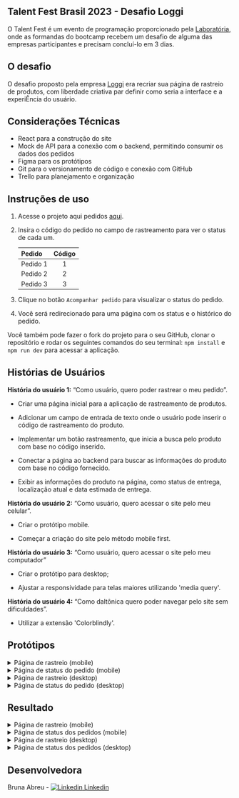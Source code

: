## Talent Fest Brasil 2023 - Desafio Loggi

O Talent Fest é um evento de programação proporcionado pela [Laboratória](https://www.laboratoria.la/br), onde as formandas do bootcamp recebem um desafio de alguma das empresas participantes e precisam concluí-lo em 3 dias. 

## O desafio

O desafio proposto pela empresa [Loggi](https://www.loggi.com/) era recriar sua página de rastreio de produtos, com liberdade criativa par definir como seria a interface e a experiÊncia do usuário.

## Considerações Técnicas

* React para a construção do site
* Mock de API para a conexão com o backend, permitindo consumir os dados dos pedidos
* Figma para os protótipos
* Git para o versionamento de código e conexão com GitHub
* Trello para planejamento e organização

## Instruções de uso

1. Acesse o projeto aqui pedidos [aqui](https://desafio-loggi-bruna.vercel.app/).

2. Insira o código do pedido no campo de rastreamento para ver o status de cada um.

    | Pedido       | Código |
    |--------------|:----:|
    | Pedido 1 | 1 |
    | Pedido 2 | 2 |
    | Pedido 3 | 3 |

3. Clique no botão `Acompanhar pedido` para visualizar o status do pedido.

4. Você será redirecionado para uma página com os status e o histórico do pedido.

Você também pode fazer o fork do projeto para o seu GitHub, clonar o repositório e rodar os seguintes comandos do seu terminal: `npm install` e `npm run dev` para acessar a aplicação.

## Histórias de Usuários

**História do usuário 1:** “Como usuário, quero poder rastrear o meu pedido”.

* Criar uma página inicial para a aplicação de rastreamento de produtos.

* Adicionar um campo de entrada de texto onde o usuário pode inserir o código de rastreamento do produto.

* Implementar um botão rastreamento, que inicia a busca pelo produto com base no código inserido.

* Conectar a página ao backend para buscar as informações do produto com base no código fornecido.

* Exibir as informações do produto na página, como status de entrega, localização atual e data estimada de entrega.

**História do usuário 2:** “Como usuário, quero acessar o site pelo meu celular”.

* Criar o protótipo mobile.

* Começar a criação do site pelo método mobile first.

**História do usuário 3:** “Como usuário, quero acessar o site pelo meu computador”

* Criar o protótipo para desktop;

* Ajustar a responsividade para telas maiores utilizando 'media query'.

**História do usuário 4:** “Como daltônica quero poder navegar pelo site sem dificuldades”.

* Utilizar a extensão 'Colorblindly'.

## Protótipos

<details>
  <summary>Página de rastreio (mobile)</summary>

 ![Mobile](./src/Assets/mobile1.png)
  
</details>

<details>
  <summary>Página de status do pedido (mobile)</summary>

 ![Mobile](./src/Assets/mobile2.png)
  
</details>

<details>
  <summary>Página de rastreio (desktop)</summary>

 ![Desktop](./src/Assets/desktop1.png)
  
</details>

<details>
  <summary>Página de status do pedido (desktop)</summary>

 ![Desktop](./src/Assets/desktop2.png)
  
</details>

## Resultado

<details>
  <summary>Página de rastreio (mobile)</summary>

 ![Mobile](./src/Assets/resultado1.jpg)
  
</details>

<details>
  <summary>Página de status dos pedidos (mobile)</summary>

 ![Mobile](./src/Assets/resultado2.jpg)
  
</details>

<details>
  <summary>Página de rastreio (desktop)</summary>

 ![Mobile](./src/Assets/resultado3.jpg)
  
</details>

<details>
  <summary>Página de status dos pedidos (desktop)</summary>

 ![Mobile](./src/Assets/resultado4.jpg)
  
</details>

## Desenvolvedora

Bruna Abreu - [![Linkedin](https://i.stack.imgur.com/gVE0j.png) Linkedin](https://www.linkedin.com/in/bru-abreu/)
